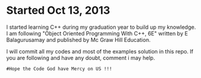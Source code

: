 # Started Oct 13, 2013
I started learning C++ during my graduation year to build up my knowledge. I am following "Object Oriented Programming With C++, 6E" written by E Balagurusamay and published by Mc Graw Hill Education.

I will commit all my codes and most of the examples solution in this repo. If you are following and have any doubt, comment i may help.

```
#Hope the Code God have Mercy on US !!!
```
